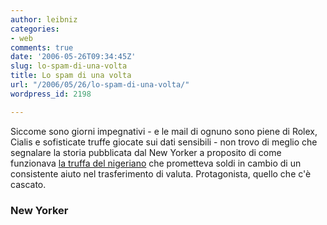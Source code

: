 ```yaml
---
author: leibniz
categories:
- web
comments: true
date: '2006-05-26T09:34:45Z'
slug: lo-spam-di-una-volta
title: Lo spam di una volta
url: "/2006/05/26/lo-spam-di-una-volta/"
wordpress_id: 2198

---
```

Siccome sono giorni impegnativi - e le mail di ognuno sono piene di Rolex, Cialis e sofisticate truffe giocate sui dati sensibili - non trovo di meglio che segnalare la storia pubblicata dal New Yorker a proposito di come funzionava [la truffa del nigeriano](http://www.newyorker.com/fact/content/articles/060515fa_fact#top) che prometteva soldi in cambio di un consistente aiuto nel trasferimento di valuta. Protagonista, quello che c'è cascato.


### New Yorker
